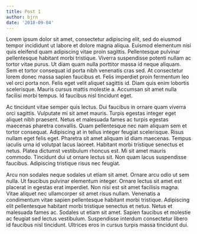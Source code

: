 ```yaml
---
title: Post 1
author: bjrn
date: '2018-09-04'
---
```

Lorem ipsum dolor sit amet, consectetur adipiscing elit, sed do eiusmod tempor incididunt ut labore et dolore magna aliqua. Euismod elementum nisi quis eleifend quam adipiscing vitae proin sagittis. Pellentesque pulvinar pellentesque habitant morbi tristique. Viverra suspendisse potenti nullam ac tortor vitae purus. Ut diam quam nulla porttitor massa id neque aliquam. Sem et tortor consequat id porta nibh venenatis cras sed. At consectetur lorem donec massa sapien faucibus et. Felis imperdiet proin fermentum leo vel orci porta non. Felis eget velit aliquet sagittis id. Diam quis enim lobortis scelerisque. Mauris cursus mattis molestie a. Accumsan sit amet nulla facilisi morbi tempus. Id faucibus nisl tincidunt eget.

Ac tincidunt vitae semper quis lectus. Dui faucibus in ornare quam viverra orci sagittis. Vulputate mi sit amet mauris. Turpis egestas integer eget aliquet nibh praesent. Netus et malesuada fames ac turpis egestas maecenas pharetra convallis. Quam pellentesque nec nam aliquam sem et tortor consequat. Adipiscing at in tellus integer feugiat scelerisque. Risus nullam eget felis eget. Pharetra sit amet aliquam id diam maecenas. Tempus iaculis urna id volutpat lacus laoreet. Habitant morbi tristique senectus et netus. Platea dictumst vestibulum rhoncus est. Mi sit amet mauris commodo. Tincidunt dui ut ornare lectus sit. Non quam lacus suspendisse faucibus. Adipiscing tristique risus nec feugiat.

Arcu non sodales neque sodales ut etiam sit amet. Ornare arcu odio ut sem nulla. Ut faucibus pulvinar elementum integer. Ornare lectus sit amet est placerat in egestas erat imperdiet. Non nisi est sit amet facilisis magna. Vitae aliquet nec ullamcorper sit amet risus nullam. Venenatis a condimentum vitae sapien pellentesque habitant morbi tristique. Adipiscing elit pellentesque habitant morbi tristique senectus et netus. Netus et malesuada fames ac. Sodales ut etiam sit amet. Sapien faucibus et molestie ac feugiat sed lectus vestibulum. Suspendisse interdum consectetur libero id faucibus nisl tincidunt. Ultrices eros in cursus turpis massa tincidunt dui.
